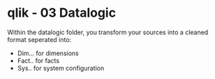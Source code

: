 # qlik - 03 Datalogic

Within the datalogic folder, you transform your sources into a cleaned format seperated into:

* Dim... for dimensions
* Fact.. for facts
* Sys.. for system configuration


